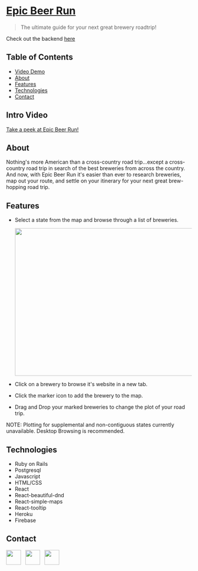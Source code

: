 # [Epic Beer Run](https://epic-beer-run.web.app/)

>The ultimate guide for your next great brewery roadtrip!

Check out the backend [here](https://github.com/TJBachorz/Epic-Beer-Run-BE)

## Table of Contents
* [Video Demo](#intro-video)
* [About](#about)
* [Features](#features)
* [Technologies](#technologies)
* [Contact](#contact)

## Intro Video

[Take a peek at Epic Beer Run!](https://www.loom.com/share/b6fc55760ca9464a8a4d99d714bfb18e)

## About 

Nothing's more American than a cross-country road trip...except a cross-country road trip in search of the best breweries from across the country.  And now, with Epic Beer Run it's easier than ever to research breweries, map out your route, and settle on your itinerary for your next great brew-hopping road trip.  

## Features

* Select a state from the map and browse through a list of breweries.

    <img src="https://media.giphy.com/media/xdlQcTOqbTpq53xy8c/giphy.gif" width="600" height ="400" />
    
* Click on a brewery to browse it's website in a new tab.
* Click the marker icon to add the brewery to the map.
* Drag and Drop your marked breweries to change the plot of your road trip.

NOTE: Plotting for supplemental and non-contiguous states currently unavailable.  Desktop Browsing is recommended.

## Technologies

* Ruby on Rails
* Postgresql
* Javascript
* HTML/CSS
* React
* React-beautiful-dnd
* React-simple-maps
* React-tooltip
* Heroku
* Firebase

## Contact 

[<img src="https://cdn2.iconfinder.com/data/icons/social-icons-33/128/Github-512.png" width="40" height="40"/>](https://github.com/TJBachorz) &nbsp; [<img src="https://cdn2.iconfinder.com/data/icons/social-media-applications/64/social_media_applications_14-linkedin-512.png" width="40" height="40"/>](https://www.linkedin.com/in/tjbachorz/) &nbsp; [<img src="https://cdn3.iconfinder.com/data/icons/popular-services-brands-vol-2/512/medium-512.png" width="40" height="40"/>](https://tjbachorz.medium.com/)
